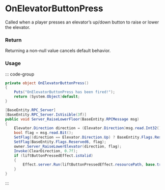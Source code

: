 <Badge type="danger" text="Carbon Compatible"/><Badge type="warning" text="Oxide Compatible"/>
# OnElevatorButtonPress
Called when a player presses an elevator’s up/down button to raise or lower the elevator.
### Return
Returning a non-null value cancels default behavior.

### Usage
::: code-group
```csharp [Example]
private object OnElevatorButtonPress()
{
	Puts("OnElevatorButtonPress has been fired!");
	return (System.Object)default;
}
```
```csharp [Source — Assembly-CSharp @ ElevatorLift]
[BaseEntity.RPC_Server]
[BaseEntity.RPC_Server.IsVisible(3f)]
public void Server_RaiseLowerFloor(BaseEntity.RPCMessage msg)
{
	Elevator.Direction direction = (Elevator.Direction)msg.read.Int32();
	bool flag = msg.read.Bit();
	SetFlag((direction == Elevator.Direction.Up) ? BaseEntity.Flags.Reserved1 : BaseEntity.Flags.Reserved2, b: true);
	SetFlag(BaseEntity.Flags.Reserved6, flag);
	owner.Server_RaiseLowerElevator(direction, flag);
	Invoke(ClearDirection, 0.7f);
	if (liftButtonPressedEffect.isValid)
	{
		Effect.server.Run(liftButtonPressedEffect.resourcePath, base.transform.position, UnityEngine.Vector3.up);
	}
}

```
:::
